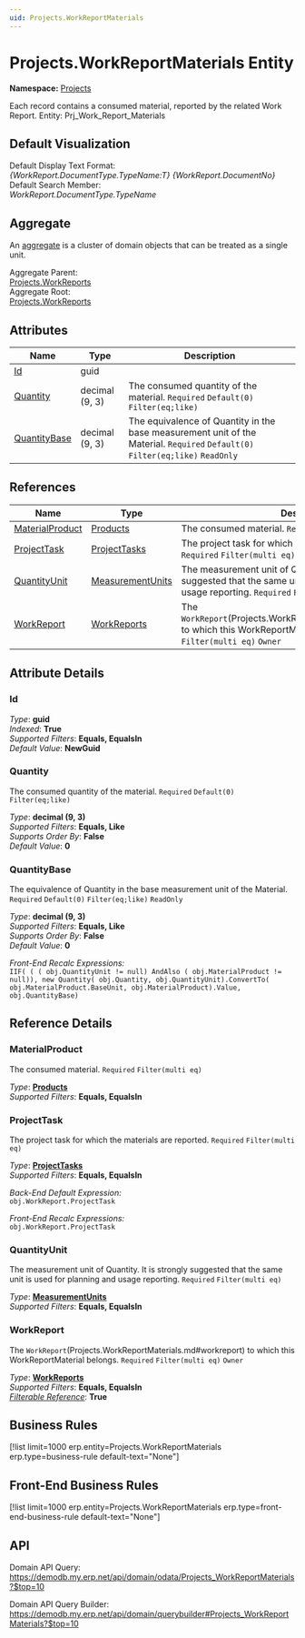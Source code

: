 ```yaml
---
uid: Projects.WorkReportMaterials
---
```

# Projects.WorkReportMaterials Entity

**Namespace:** [Projects](Projects.md)  

Each record contains a consumed material, reported by the related Work Report. Entity: Prj_Work_Report_Materials

## Default Visualization
Default Display Text Format:  
_{WorkReport.DocumentType.TypeName:T} {WorkReport.DocumentNo}_  
Default Search Member:  
_WorkReport.DocumentType.TypeName_  

## Aggregate
An [aggregate](https://docs.erp.net/tech/advanced/concepts/aggregates.html) is a cluster of domain objects that can be treated as a single unit.  

Aggregate Parent:  
[Projects.WorkReports](Projects.WorkReports.md)  
Aggregate Root:  
[Projects.WorkReports](Projects.WorkReports.md)  

## Attributes

| Name | Type | Description |
| ---- | ---- | --- |
| [Id](Projects.WorkReportMaterials.md#id) | guid |  
| [Quantity](Projects.WorkReportMaterials.md#quantity) | decimal (9, 3) | The consumed quantity of the material. `Required` `Default(0)` `Filter(eq;like)` 
| [QuantityBase](Projects.WorkReportMaterials.md#quantitybase) | decimal (9, 3) | The equivalence of Quantity in the base measurement unit of the Material. `Required` `Default(0)` `Filter(eq;like)` `ReadOnly` 

## References

| Name | Type | Description |
| ---- | ---- | --- |
| [MaterialProduct](Projects.WorkReportMaterials.md#materialproduct) | [Products](General.Products.Products.md) | The consumed material. `Required` `Filter(multi eq)` |
| [ProjectTask](Projects.WorkReportMaterials.md#projecttask) | [ProjectTasks](Projects.ProjectTasks.md) | The project task for which the materials are reported. `Required` `Filter(multi eq)` |
| [QuantityUnit](Projects.WorkReportMaterials.md#quantityunit) | [MeasurementUnits](General.MeasurementUnits.md) | The measurement unit of Quantity. It is strongly suggested that the same unit is used for planning and usage reporting. `Required` `Filter(multi eq)` |
| [WorkReport](Projects.WorkReportMaterials.md#workreport) | [WorkReports](Projects.WorkReports.md) | The `WorkReport`(Projects.WorkReportMaterials.md#workreport) to which this WorkReportMaterial belongs. `Required` `Filter(multi eq)` `Owner` |


## Attribute Details

### Id

_Type_: **guid**  
_Indexed_: **True**  
_Supported Filters_: **Equals, EqualsIn**  
_Default Value_: **NewGuid**  

### Quantity

The consumed quantity of the material. `Required` `Default(0)` `Filter(eq;like)`

_Type_: **decimal (9, 3)**  
_Supported Filters_: **Equals, Like**  
_Supports Order By_: **False**  
_Default Value_: **0**  

### QuantityBase

The equivalence of Quantity in the base measurement unit of the Material. `Required` `Default(0)` `Filter(eq;like)` `ReadOnly`

_Type_: **decimal (9, 3)**  
_Supported Filters_: **Equals, Like**  
_Supports Order By_: **False**  
_Default Value_: **0**  

_Front-End Recalc Expressions:_  
`IIF( ( ( obj.QuantityUnit != null) AndAlso ( obj.MaterialProduct != null)), new Quantity( obj.Quantity, obj.QuantityUnit).ConvertTo( obj.MaterialProduct.BaseUnit, obj.MaterialProduct).Value, obj.QuantityBase)`

## Reference Details

### MaterialProduct

The consumed material. `Required` `Filter(multi eq)`

_Type_: **[Products](General.Products.Products.md)**  
_Supported Filters_: **Equals, EqualsIn**  

### ProjectTask

The project task for which the materials are reported. `Required` `Filter(multi eq)`

_Type_: **[ProjectTasks](Projects.ProjectTasks.md)**  
_Supported Filters_: **Equals, EqualsIn**  

_Back-End Default Expression:_  
`obj.WorkReport.ProjectTask`

_Front-End Recalc Expressions:_  
`obj.WorkReport.ProjectTask`
### QuantityUnit

The measurement unit of Quantity. It is strongly suggested that the same unit is used for planning and usage reporting. `Required` `Filter(multi eq)`

_Type_: **[MeasurementUnits](General.MeasurementUnits.md)**  
_Supported Filters_: **Equals, EqualsIn**  

### WorkReport

The `WorkReport`(Projects.WorkReportMaterials.md#workreport) to which this WorkReportMaterial belongs. `Required` `Filter(multi eq)` `Owner`

_Type_: **[WorkReports](Projects.WorkReports.md)**  
_Supported Filters_: **Equals, EqualsIn**  
_[Filterable Reference](https://docs.erp.net/dev/domain-api/filterable-references.html)_: **True**  



## Business Rules

[!list limit=1000 erp.entity=Projects.WorkReportMaterials erp.type=business-rule default-text="None"]

## Front-End Business Rules

[!list limit=1000 erp.entity=Projects.WorkReportMaterials erp.type=front-end-business-rule default-text="None"]

## API

Domain API Query:
<https://demodb.my.erp.net/api/domain/odata/Projects_WorkReportMaterials?$top=10>

Domain API Query Builder:
<https://demodb.my.erp.net/api/domain/querybuilder#Projects_WorkReportMaterials?$top=10>

